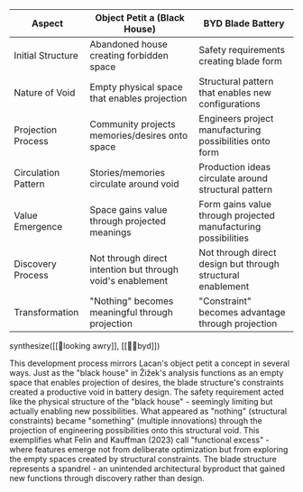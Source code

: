 | Aspect              | Object Petit a (Black House)                               | BYD Blade Battery                                              |
| ------------------- | ---------------------------------------------------------- | -------------------------------------------------------------- |
| Initial Structure   | Abandoned house creating forbidden space                   | Safety requirements creating blade form                        |
| Nature of Void      | Empty physical space that enables projection               | Structural pattern that enables new configurations             |
| Projection Process  | Community projects memories/desires onto space             | Engineers project manufacturing possibilities onto form        |
| Circulation Pattern | Stories/memories circulate around void                     | Production ideas circulate around structural pattern           |
| Value Emergence     | Space gains value through projected meanings               | Form gains value through projected manufacturing possibilities |
| Discovery Process   | Not through direct intention but through void's enablement | Not through direct design but through structural enablement    |
| Transformation      | "Nothing" becomes meaningful through projection            | "Constraint" becomes advantage through projection              |
synthesize([[📜looking awry]], [[🔪🔋byd]])

This development process mirrors Lacan's object petit a concept in several ways. Just as the "black house" in Žižek's analysis functions as an empty space that enables projection of desires, the blade structure's constraints created a productive void in battery design. The safety requirement acted like the physical structure of the "black house" - seemingly limiting but actually enabling new possibilities. What appeared as "nothing" (structural constraints) became "something" (multiple innovations) through the projection of engineering possibilities onto this structural void. This exemplifies what Felin and Kauffman (2023) call "functional excess" - where features emerge not from deliberate optimization but from exploring the empty spaces created by structural constraints. The blade structure represents a spandrel - an unintended architectural byproduct that gained new functions through discovery rather than design.